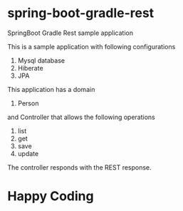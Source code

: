 # spring-boot-gradle-rest
SpringBoot Gradle Rest sample application

This is a sample application with following configurations
  1. Mysql database
  2. Hiberate
  3. JPA
  
This application has a domain 
  1. Person

and Controller that allows the following operations
  1. list
  2. get
  3. save
  4. update
  
The controller responds with the REST response.
  
# Happy Coding
